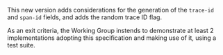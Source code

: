 This new version adds considerations for the generation of the `trace-id` and `span-id` fields, and adds the random trace ID flag.

As an exit criteria, the Working Group instends to demonstrate at least 2 implementations adopting this specification and making use of it, using a test suite.
